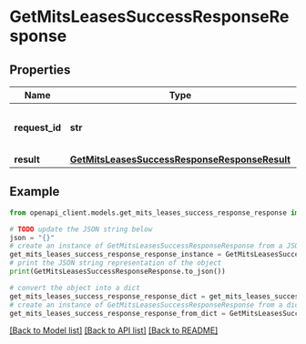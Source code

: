 # GetMitsLeasesSuccessResponseResponse


## Properties

Name | Type | Description | Notes
------------ | ------------- | ------------- | -------------
**request_id** | **str** | Unique identifier for the request | 
**result** | [**GetMitsLeasesSuccessResponseResponseResult**](GetMitsLeasesSuccessResponseResponseResult.md) |  | 

## Example

```python
from openapi_client.models.get_mits_leases_success_response_response import GetMitsLeasesSuccessResponseResponse

# TODO update the JSON string below
json = "{}"
# create an instance of GetMitsLeasesSuccessResponseResponse from a JSON string
get_mits_leases_success_response_response_instance = GetMitsLeasesSuccessResponseResponse.from_json(json)
# print the JSON string representation of the object
print(GetMitsLeasesSuccessResponseResponse.to_json())

# convert the object into a dict
get_mits_leases_success_response_response_dict = get_mits_leases_success_response_response_instance.to_dict()
# create an instance of GetMitsLeasesSuccessResponseResponse from a dict
get_mits_leases_success_response_response_from_dict = GetMitsLeasesSuccessResponseResponse.from_dict(get_mits_leases_success_response_response_dict)
```
[[Back to Model list]](../README.md#documentation-for-models) [[Back to API list]](../README.md#documentation-for-api-endpoints) [[Back to README]](../README.md)


